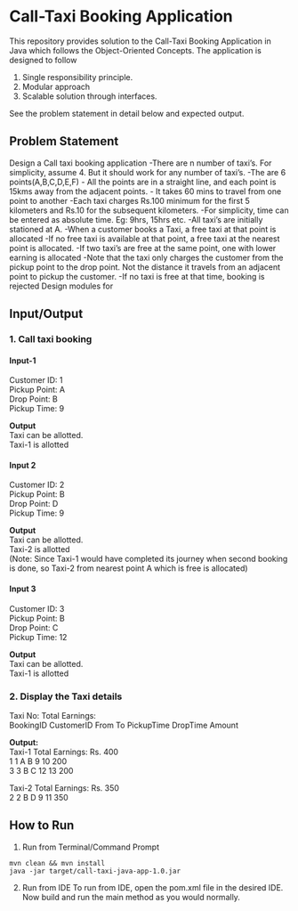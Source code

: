 # Call-Taxi Booking Application
This repository provides solution to the Call-Taxi Booking Application in Java which follows the 
Object-Oriented Concepts. The application is designed to follow
1. Single responsibility principle.
2. Modular approach
3. Scalable solution through interfaces.

See the problem statement in detail below and expected output.

## Problem Statement
Design a Call taxi booking application -There are n number of taxi’s. 
For simplicity, assume 4. But it should work for any number of taxi’s. -The are 6 points(A,B,C,D,E,F) -
All the points are in a straight line, and each point is 15kms away from the adjacent points. -
It takes 60 mins to travel from one point to another -Each taxi charges Rs.100 minimum for the first 5 kilometers 
and Rs.10 for the subsequent kilometers. -For simplicity, time can be entered as absolute time. Eg: 9hrs, 15hrs 
etc. -All taxi’s are initially stationed at A. -When a customer books a Taxi, a free taxi at that point is 
allocated -If no free taxi is available at that point, a free taxi at the nearest point is allocated. -If two 
taxi’s are free at the same point, one with lower earning is allocated -Note that the taxi only charges the 
customer from the pickup point to the drop point. Not the distance it travels from an adjacent point to pickup 
the customer. -If no taxi is free at that time, booking is rejected Design modules for

## Input/Output
### 1. Call taxi booking
#### Input-1
Customer ID: 1  
Pickup Point: A  
Drop Point: B  
Pickup Time: 9

**Output**  
Taxi can be allotted.  
Taxi-1 is allotted

#### Input 2
Customer ID: 2  
Pickup Point: B  
Drop Point: D  
Pickup Time: 9  

**Output**  
Taxi can be allotted.  
Taxi-2 is allotted  
(Note: Since Taxi-1 would have completed its journey when second booking is done, so Taxi-2 from nearest point A which is free is allocated)

#### Input 3
Customer ID: 3  
Pickup Point: B  
Drop Point: C  
Pickup Time: 12  

**Output**  
Taxi can be allotted.  
Taxi-1 is allotted  

### 2. Display the Taxi details
Taxi No: Total Earnings:  
BookingID CustomerID From To PickupTime DropTime Amount  

**Output:**  
Taxi-1 Total Earnings: Rs. 400  
1 1 A B 9 10 200  
3 3 B C 12 13 200  

Taxi-2 Total Earnings: Rs. 350  
2 2 B D 9 11 350

## How to Run
1. Run from Terminal/Command Prompt
```
mvn clean && mvn install
java -jar target/call-taxi-java-app-1.0.jar
```

2. Run from IDE
To run from IDE, open the pom.xml file in the desired IDE. Now build and run the main method as you would normally.
